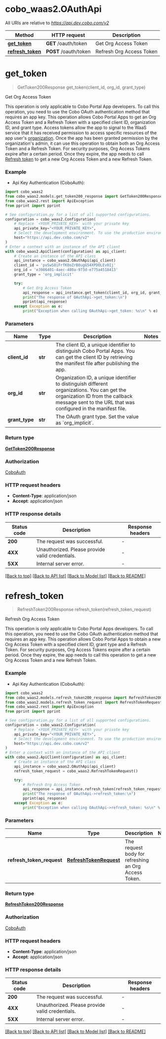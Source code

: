 # cobo_waas2.OAuthApi

All URIs are relative to *https://api.dev.cobo.com/v2*

Method | HTTP request | Description
------------- | ------------- | -------------
[**get_token**](OAuthApi.md#get_token) | **GET** /oauth/token | Get Org Access Token
[**refresh_token**](OAuthApi.md#refresh_token) | **POST** /oauth/token | Refresh Org Access Token


# **get_token**
> GetToken200Response get_token(client_id, org_id, grant_type)

Get Org Access Token

<Note>This operation is only applicable to Cobo Portal App developers. To call this operation, you need to use the Cobo OAuth authentication method that requires an app key.</Note> This operation allows Cobo Portal Apps to get an Org Access Token and a Refresh Token with a specified client ID, organization ID, and grant type.   Access tokens allow the app to signal to the WaaS service that it has received permission to access specific resources of the app user's [organization](https://manuals.cobo.com/en/portal/organization/introduction). Once the app has been granted permission by the organization's admin, it can use this operation to obtain both an Org Access Token and a Refresh Token.  For security purposes, Org Access Tokens expire after a certain period. Once they expire, the app needs to call [Refresh token](/v2/api-references/oauth/refresh-access-token) to get a new Org Access Token and a new Refresh Token.  

### Example

* Api Key Authentication (CoboAuth):

```python
import cobo_waas2
from cobo_waas2.models.get_token200_response import GetToken200Response
from cobo_waas2.rest import ApiException
from pprint import pprint

# See configuration.py for a list of all supported configurations.
configuration = cobo_waas2.Configuration(
    # Replace `<YOUR_PRIVATE_KEY>` with your private key
    api_private_key="<YOUR_PRIVATE_KEY>",
    # Select the development environment. To use the production environment, change the URL to https://api.cobo.com/v2.
    host="https://api.dev.cobo.com/v2"
)
# Enter a context with an instance of the API client
with cobo_waas2.ApiClient(configuration) as api_client:
    # Create an instance of the API class
    api_instance = cobo_waas2.OAuthApi(api_client)
    client_id = 'pvSwS8iFrfK0oZrB0ugG54XPDOLEv0Ij'
    org_id = 'e3986401-4aec-480a-973d-e775a4518413'
    grant_type = 'org_implicit'

    try:
        # Get Org Access Token
        api_response = api_instance.get_token(client_id, org_id, grant_type)
        print("The response of OAuthApi->get_token:\n")
        pprint(api_response)
    except Exception as e:
        print("Exception when calling OAuthApi->get_token: %s\n" % e)
```



### Parameters


Name | Type | Description  | Notes
------------- | ------------- | ------------- | -------------
 **client_id** | **str**| The client ID, a unique identifier to distinguish Cobo Portal Apps. You can get the client ID by retrieving the manifest file after publishing the app. | 
 **org_id** | **str**| Organization ID, a unique identifier to distinguish different organizations. You can get the organization ID from the callback message sent to the URL that was configured in the manifest file. | 
 **grant_type** | **str**| The OAuth grant type. Set the value as &#x60;org_implicit&#x60;. | 

### Return type

[**GetToken200Response**](GetToken200Response.md)

### Authorization

[CoboAuth](../README.md#CoboAuth)

### HTTP request headers

 - **Content-Type**: application/json
 - **Accept**: application/json

### HTTP response details

| Status code | Description | Response headers |
|-------------|-------------|------------------|
**200** | The request was successful. |  -  |
**4XX** | Unauthorized. Please provide valid credentials. |  -  |
**5XX** | Internal server error. |  -  |

[[Back to top]](#) [[Back to API list]](../README.md#documentation-for-api-endpoints) [[Back to Model list]](../README.md#documentation-for-models) [[Back to README]](../README.md)

# **refresh_token**
> RefreshToken200Response refresh_token(refresh_token_request)

Refresh Org Access Token

<Note>This operation is only applicable to Cobo Portal Apps developers. To call this operation, you need to use the Cobo OAuth authentication method that requires an app key.</Note> This operation allows Cobo Portal Apps to obtain a new Org Access Token with a specified client ID, grant type and a Refresh Token.   For security purposes, Org Access Tokens expire after a certain period. Once they expire, the app needs to call this operation to get a new Org Access Token and a new Refresh Token.  

### Example

* Api Key Authentication (CoboAuth):

```python
import cobo_waas2
from cobo_waas2.models.refresh_token200_response import RefreshToken200Response
from cobo_waas2.models.refresh_token_request import RefreshTokenRequest
from cobo_waas2.rest import ApiException
from pprint import pprint

# See configuration.py for a list of all supported configurations.
configuration = cobo_waas2.Configuration(
    # Replace `<YOUR_PRIVATE_KEY>` with your private key
    api_private_key="<YOUR_PRIVATE_KEY>",
    # Select the development environment. To use the production environment, change the URL to https://api.cobo.com/v2.
    host="https://api.dev.cobo.com/v2"
)
# Enter a context with an instance of the API client
with cobo_waas2.ApiClient(configuration) as api_client:
    # Create an instance of the API class
    api_instance = cobo_waas2.OAuthApi(api_client)
    refresh_token_request = cobo_waas2.RefreshTokenRequest()

    try:
        # Refresh Org Access Token
        api_response = api_instance.refresh_token(refresh_token_request)
        print("The response of OAuthApi->refresh_token:\n")
        pprint(api_response)
    except Exception as e:
        print("Exception when calling OAuthApi->refresh_token: %s\n" % e)
```



### Parameters


Name | Type | Description  | Notes
------------- | ------------- | ------------- | -------------
 **refresh_token_request** | [**RefreshTokenRequest**](RefreshTokenRequest.md)| The request body for refreshing an Org Access Token. | 

### Return type

[**RefreshToken200Response**](RefreshToken200Response.md)

### Authorization

[CoboAuth](../README.md#CoboAuth)

### HTTP request headers

 - **Content-Type**: application/json
 - **Accept**: application/json

### HTTP response details

| Status code | Description | Response headers |
|-------------|-------------|------------------|
**200** | The request was successful. |  -  |
**4XX** | Unauthorized. Please provide valid credentials. |  -  |
**5XX** | Internal server error. |  -  |

[[Back to top]](#) [[Back to API list]](../README.md#documentation-for-api-endpoints) [[Back to Model list]](../README.md#documentation-for-models) [[Back to README]](../README.md)

